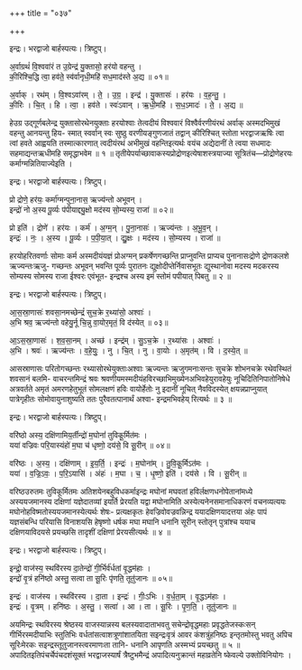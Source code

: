 +++
title = "०३७"

+++


इन्द्रः। भरद्वाजो बार्हस्पत्यः। त्रिष्टुप्।

अ॒र्वाग्रथं॑ वि॒श्ववा॑रं त उ॒ग्रेन्द्र॑ यु॒क्तासो॒ हर॑यो वहन्तु ।  
की॒रिश्चि॒द्धि त्वा॒ हव॑ते॒ स्व॑र्वानृधी॒महि॑ सध॒माद॑स्ते अ॒द्य ॥ ०१॥

अ॒र्वाक् । रथ॑म् । वि॒श्वऽवा॑रम् । ते॒ । उ॒ग्र॒ । इन्द्र॑ । यु॒क्तासः॑ । हर॑यः । व॒ह॒न्तु॒ ।  
की॒रिः । चि॒त् । हि । त्वा॒ । हव॑ते । स्वः॑ऽवान् । ऋ॒धी॒महि॑ । स॒ध॒ऽमादः॑ । ते॒ । अ॒द्य ॥

हेउग्र उद्गूर्णबलेन्द्र युक्तासोरथेनयुक्ताः हरयोश्वाः तेत्वदीयं विश्ववारं विश्वैर्वरणीयंरथं अर्वाक् अस्मदभिमुखं वहन्तु आनयन्तु हिय- स्मात् स्वर्वान् स्वः सुष्ठु वरणीयङ्गुणजातं तद्वान् कीरिश्चित् स्तोता भरद्वाजऋषिः त्वा त्वां हवते आह्वयति तस्मात्कारणात् त्वदीयंरथं अभीमुखं वहन्तिइत्यर्थः वयंच अद्येदानीं ते त्वया सधमादः सहमाद्यन्तऋधीमहि समृद्धाभवेम ॥ १ ॥ तृतीयेपर्याच्छावाकस्यप्रोद्रोणइत्येषाशस्त्रयाज्या सूत्रितंच—प्रोद्रोणेहरयः कर्माग्मन्नितियाज्येइति ।

इन्द्रः। भरद्वाजो बार्हस्पत्यः। त्रिष्टुप्।

प्रो द्रोणे॒ हर॑यः॒ कर्मा॑ग्मन्पुना॒नास॒ ऋज्य॑न्तो अभूवन् ।  
इन्द्रो॑ नो अ॒स्य पू॒र्व्यः प॑पीयाद्द्यु॒क्षो मद॑स्य सो॒म्यस्य॒ राजा॑ ॥ ०२॥

प्रो इति॑ । द्रोणे॑ । हर॑यः । कर्म॑ । अ॒ग्म॒न् । पु॒ना॒नासः॑ । ऋज्य॑न्तः । अ॒भू॒व॒न् ।  
इन्द्रः॑ । नः॒ । अ॒स्य । पू॒र्व्यः । प॒पी॒या॒त् । द्यु॒क्षः । मद॑स्य । सो॒म्यस्य । राजा॑ ॥

हरयोहरितवर्णाः सोमाः कर्म अस्मदीयंयज्ञं प्रोअग्मन् प्रकर्षेणगच्छन्ति प्राप्नुवन्ति प्राप्यच पुनानासःद्रोणे द्रोणकलशे ऋज्यन्तःऋजु- गच्छन्तः अभूवन् भवन्ति पूर्व्यः पुरातनः द्युक्षोदीप्तेर्निवासभूतः द्युस्थानोवा मदस्य मदकरस्य सोम्यस्य सोमस्य राजा ईश्वरः एवंभूत- इन्द्रश्च अस्य इमं स्तोमं पपीयात् पिबतु ॥ २ ॥

इन्द्रः। भरद्वाजो बार्हस्पत्यः। त्रिष्टुप्।

आ॒स॒स्रा॒णासः॑ शवसा॒नमच्छेन्द्रं॑ सुच॒क्रे र॒थ्या॑सो॒ अश्वाः॑ ।  
अ॒भि श्रव॒ ऋज्य॑न्तो वहेयु॒र्नू चि॒न्नु वा॒योर॒मृतं॒ वि द॑स्येत् ॥ ०३॥

आ॒ऽस॒स्रा॒णासः॑ । श॒व॒सा॒नम् । अच्छ॑ । इन्द्र॑म् । सु॒ऽच॒क्रे । र॒थ्या॑सः । अश्वाः॑ ।  
अ॒भि । श्रवः॑ । ऋज्य॑न्तः । व॒हे॒युः॒ । नु । चि॒त् । नु । वा॒योः । अ॒मृत॑म् । वि । द॒स्ये॒त् ॥

आसस्राणासः परितोगच्छन्तः रथ्यासोरथेयुक्ताःअश्वाः ऋज्यन्तः ऋजुगमनाःसन्तः सुचक्रे शोभनचक्रे रथेवस्थितं शवसानं बलमि- वाचरन्तमिन्द्रं श्रवः श्रवणीयमस्मदीयंहविरच्छाभिमुख्येनअभिवहेयुरावहेयुः नूचिदितिनिपातोनिषेधे अत्रवर्तते अमृतं अमरणहेतुभूतं सोमलक्षणं हविः वायोर्हेतोः नु इदानीं नूचित् नैवविदस्येत् क्षयन्नप्राप्नुयात् पात्रेगृहीतः सोमोवायुनाशुष्यति ततः पुरैवतत्पानार्थं अश्वा- इन्द्रमभिवहेय् रित्यर्थः ॥ ३ ॥

इन्द्रः। भरद्वाजो बार्हस्पत्यः। त्रिष्टुप्।

वरि॑ष्ठो अस्य॒ दक्षि॑णामिय॒र्तीन्द्रो॑ म॒घोनां॑ तुविकू॒र्मित॑मः ।  
यया॑ वज्रिवः परि॒यास्यंहो॑ म॒घा च॑ धृष्णो॒ दय॑से॒ वि सू॒रीन् ॥ ०४॥

वरि॑ष्ठः । अ॒स्य॒ । दक्षि॑णाम् । इ॒य॒र्ति॒ । इन्द्रः॑ । म॒घोना॑म् । तु॒वि॒कू॒र्मिऽत॑मः ।  
यया॑ । व॒ज्रि॒ऽवः॒ । प॒रि॒ऽयासि॑ । अंहः॑ । म॒घा । च॒ । धृ॒ष्णो॒ इति॑ । दय॑से । वि । सू॒रीन् ॥

वरिष्ठउरुतमः तुविकूर्मितमः अतिशयेनबहुविधकर्माइन्द्रः मघोनां मघवतां हविर्लक्षणधनोपेतानांमध्ये अस्ययजमानस्य दक्षिणां यज्ञेदातव्यां इयर्ति प्रेरयति यद्वा मघोनामिति अस्येत्यनेनसमानाधिकरणं वचनव्यत्ययः मघोनोहविष्मतोस्ययजमानस्येत्यर्थः शेषः- प्रत्यक्षकृतः हेवज्रिवोवज्रवन्निन्द्र ययादक्षिणयादत्तया अंहः पापं यज्ञसंबन्धि परियासि विनाशयसि हेषृष्णो धर्षक मघा मघानि धनानि सूरीन् स्तोतृन् पुत्रांश्च ययाच दक्षिणयाविदयसे प्रयच्छसि तादृशीं दक्षिणां प्रेरयसीत्यर्थः ॥ ४ ॥

इन्द्रः। भरद्वाजो बार्हस्पत्यः। त्रिष्टुप्।

इन्द्रो॒ वाज॑स्य॒ स्थवि॑रस्य दा॒तेन्द्रो॑ गी॒र्भिर्व॑र्धतां वृ॒द्धम॑हाः ।  
इन्द्रो॑ वृ॒त्रं हनि॑ष्ठो अस्तु॒ सत्वा ता सू॒रिः पृ॑णति॒ तूतु॑जानः ॥ ०५॥

इन्द्रः॑ । वाज॑स्य । स्थवि॑रस्य । दा॒ता । इन्द्रः॑ । गीः॒ऽभिः । व॒र्ध॒ता॒म् । वृ॒द्धऽम॑हाः ।  
इन्द्रः॑ । वृ॒त्रम् । हनि॑ष्ठः । अ॒स्तु॒ । सत्वा॑ । आ । ता । सू॒रिः । पृ॒ण॒ति॒ । तूतु॑जानः ॥

अयमिन्द्रः स्थविरस्य श्रेष्ठस्य वाजस्यान्नस्य बलस्यवादाताभवतु सचेन्द्रोवृद्धमहाः प्रवृद्धतेजस्कःसन् गीर्भिरस्मदीयाभिः स्तुतिभिः वर्धतांसत्वाशत्रूणांशातयिता सइन्द्रःवृत्रं आवर कंशत्रुंहनिष्ठः इन्तृतमोस्तु भवतु अपिच सूरिःमेरकः सइन्द्रस्तूतुजानस्त्वरमाणःता तानि- धनानि आपृणति अस्मभ्यं प्रयच्छतु ॥ ५ ॥अपादितइतिपंचर्चेपंचदशंसूक्तं भरद्वाजस्यार्षं त्रैष्टुभमैन्द्रं अपादित्यनुक्रान्तं महाव्रतेनि ष्केवल्ये उक्तोविनियोगः ।